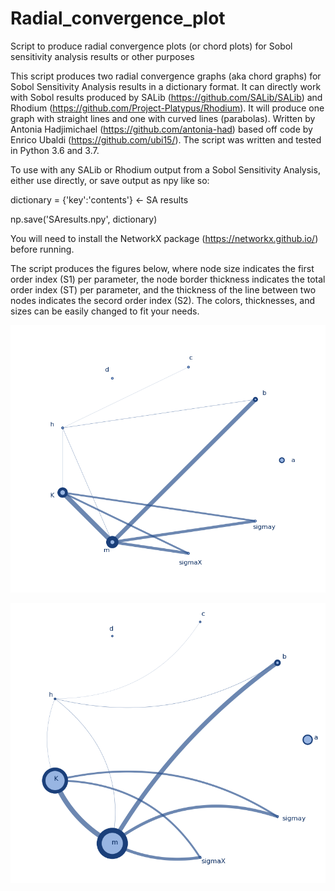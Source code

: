 # Radial_convergence_plot
Script to produce radial convergence plots (or chord plots) for Sobol sensitivity analysis results or other purposes

This script produces two radial convergence graphs (aka chord graphs) for Sobol Sensitivity Analysis results in a dictionary format. It can directly work with Sobol results produced by SALib (https://github.com/SALib/SALib) and Rhodium (https://github.com/Project-Platypus/Rhodium). It will produce one graph with straight lines and one with curved lines (parabolas).
Written by Antonia Hadjimichael (https://github.com/antonia-had) based off code by Enrico Ubaldi (https://github.com/ubi15/).
The script was written and tested in Python 3.6 and 3.7.

To use with any SALib or Rhodium output from a Sobol Sensitivity Analysis, either use directly, or save output as npy like so:

dictionary = {'key':'contents'} <- SA results

np.save('SAresults.npy', dictionary) 

You will need to install the NetworkX package (https://networkx.github.io/) before running.

The script produces the figures below, where node size indicates the first order index (S1) per parameter, the node border thickness indicates the total order index (ST) per parameter, and the thickness of the line between two nodes indicates the secord order index (S2).
The colors, thicknesses, and sizes can be easily changed to fit your needs. 

![alt text](https://raw.githubusercontent.com/antonia-had/Radial_convergence_plot/master/straight_lines.png)

![alt text](https://raw.githubusercontent.com/antonia-had/Radial_convergence_plot/master/curved_lines.png)
